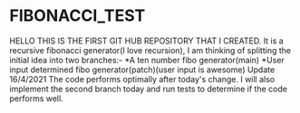 # FIBONACCI_TEST
HELLO THIS IS THE FIRST GIT HUB REPOSITORY THAT I CREATED. 
It is a recursive fibonacci generator(I love recursion), I am thinking of splitting the initial idea into two branches:-
*A ten number fibo generator(main)
*User input determined fibo generator(patch)(user input is awesome)
Update 16/4/2021 The code performs optimally after today's change. I will also implement the second branch today and run tests to determine if the code performs well.









